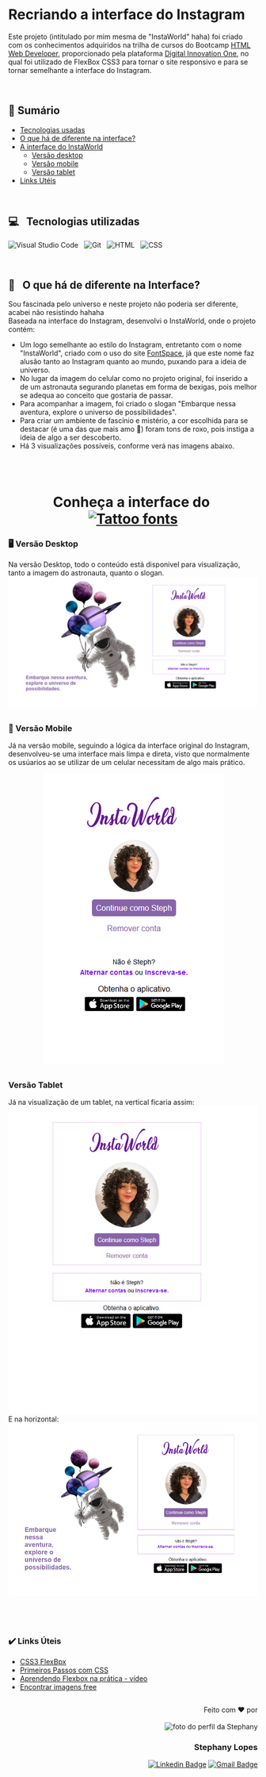 # Recriando a interface do Instagram

Este projeto (intitulado por mim mesma de "InstaWorld" haha) foi criado com os conhecimentos adquiridos na trilha de cursos do Bootcamp <a href= "https://web.dio.me/track/9fb3f492-ea99-4055-82cb-c364f18706ecBootcamp">HTML Web Developer</a>, proporcionado pela plataforma <a href="https://www.dio.me/sign-in">Digital Innovation One</a>, no qual foi utilizado de FlexBox CSS3 para tornar o site responsivo e para se tornar semelhante a interface do Instagram.

<br> 

## 📑 Sumário

<div>
	<ul> 
		<li> <a href="https://github.com/stpn-lopes/InstaWorld/edit/main/README.md#--tecnologias-utilizadas">Tecnologias usadas</a></li>
		<li> <a href="https://github.com/stpn-lopes/InstaWorld/edit/main/README.md#--o-que-h%C3%A1-de-diferente-na-interface">O que há de diferente na interface?</a></li>
		<li> <a href="https://github.com/stpn-lopes/InstaWorld/edit/main/README.md#conhe%C3%A7a-a-interface-do----">A interface do InstaWorld</a>
			<ul> 
				<li><a href="https://github.com/stpn-lopes/InstaWorld/edit/main/README.md#vers%C3%A3o-desktop">Versão desktop</a></li>
				<li><a href="https://github.com/stpn-lopes/InstaWorld/edit/main/README.md#vers%C3%A3o-mobile">Versão mobile</a></li>
				<li><a href="https://github.com/stpn-lopes/InstaWorld/edit/main/README.md#vers%C3%A3o-tablet">Versão tablet</a></li>
			</ul>
		</li>
		<li><a href="">Links Utéis</a></li>
	</ul>
</div>
<br> 


## 💻 &nbsp; Tecnologias utilizadas 
![Visual Studio Code](https://img.shields.io/badge/-Visual%20Studio%20Code-black?style=for-the-badge&logo=visual-studio-code&logoColor=white&labelColor=purple) &nbsp;
![Git](https://img.shields.io/badge/-Git-black?style=for-the-badge&logoColor=white&logo=git&labelColor=purple) &nbsp;
![HTML](https://img.shields.io/badge/-HTML5-black?style=for-the-badge&logo=html5&logoColor=white&labelColor=purple) &nbsp;
![CSS](https://img.shields.io/badge/-CSS3-black?style=for-the-badge&logo=CSS3&logoColor=white&labelColor=purple)

<br>

## 👀 &nbsp; O que há de diferente na Interface?
Sou fascinada pelo universo e neste projeto não poderia ser diferente, acabei não resistindo hahaha <br> 
Baseada na interface do Instagram, desenvolvi o InstaWorld, onde o projeto contém:

<ul>
  <li> Um logo semelhante ao estilo do Instagram, entretanto com o nome "InstaWorld", criado com o uso do site <a href="https://www.fontspace.com/amsterdam-font-f29770">FontSpace</a>, já que este nome faz alusão tanto ao Instagram quanto ao mundo, puxando para a ideia de universo. </li>
  <li> No lugar da imagem do celular como no projeto original, foi inserido a de um astronauta segurando planetas em forma de bexigas, pois melhor se adequa ao conceito que gostaria de passar. </li>
  <li> Para acompanhar a imagem, foi criado o slogan "Embarque nessa aventura, explore o universo de possibilidades". </li>
  <li> Para criar um ambiente de fascínio e mistério, a cor escolhida para se destacar (é uma das que mais amo 🥰) foram tons de roxo, pois instiga a ideia de algo a ser descoberto. </li>
  <li> Há 3 visualizações possíveis, conforme verá nas imagens abaixo. </li>
</ul>

<br> <br>

<h1 align="center"> Conheça a interface do&nbsp; <a href="https://www.fontspace.com/category/tattoo"><img src="https://see.fontimg.com/api/renderfont4/ZVGqm/eyJyIjoiZnMiLCJoIjo2MiwidyI6MTAwMCwiZnMiOjYyLCJmZ2MiOiIjRkZGQUZBIiwiYmdjIjoiI0ZGRkZGRiIsInQiOjF9/SW5zdGFXb3JsZA/amsterdam.png" alt="Tattoo fonts" ></a> </h1>

### 🖥️ Versão Desktop 
Na versão Desktop, todo o conteúdo está disponivel para visualização, tanto a imagem do astronauta, quanto o slogan. <br>
![example_desktop](img/examples/example_desktop.png)

##
### 📲 Versão Mobile
Já na versão mobile, seguindo a lógica da interface original do Instagram, desenvolveu-se uma interface mais limpa e direta, visto que normalmente os usúarios ao se utilizar de um celular necessitam de algo mais prático.
<div align=center>
   <img src="img/examples/example_mobile.png"/> 
</div>

##
### Versão Tablet
Já na visualização de um tablet, na vertical ficaria assim: <br>
![example_tablet](img/examples/example_tablet.png)
<br> 
E na horizontal: <br>
![example_tablet_horizontal](img/examples/example_tablet_horizontal.png)

<br> <br>

##
### ✔️ Links Úteis

<ul>
	<li><a href="https://www.w3schools.com/css/css3_flexbox.asp">CSS3 FlexBpx</a></li>
	<li><a href="https://developer.mozilla.org/pt-BR/docs/Learn/CSS/First_steps">Primeiros Passos com CSS</a></li>
	<li><a href="https://www.youtube.com/watch?v=Y9nSfBUhSXs">Aprendendo Flexbox na prática - vídeo</a></li>
	<li><a href="https://unsplash.com/">Encontrar imagens free</a></li>
</ul>

##

<div align=right>

Feito com ❤️ por <br> <br>
 <img src="https://avatars.githubusercontent.com/u/91392505?v=4" width="100px" alt="foto do perfil da Stephany">
### Stephany Lopes
	
[![Linkedin Badge](https://img.shields.io/badge/-Linkedin-blue?style=flat-square&logo=Linkedin&logoColor=white&link=https://www.linkedin.com/in/stpn-lopes/)](https://www.linkedin.com/in/stpn-lopes/) 
[![Gmail Badge](https://img.shields.io/badge/-stpn.lopes@gmail.com-c14438?style=flat-square&logo=Gmail&logoColor=white&link=mailto:stpn.lopes@gmail.com)](mailto:stpn.lopes@gmail.com)

</div>
